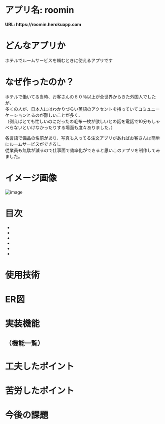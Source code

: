 # アプリ名: roomin

<h4> URL: https://roomin.herokuapp.com</h4>

# どんなアプリか
ホテルでルームサービスを頼むときに使えるアプリです

# なぜ作ったのか？
ホテルで働いてる当時、お客さんの６０％以上が全世界からきた外国人でしたが、<br>
多くの人が、日本人にはわかりづらい英語のアクセントを持っていてコミュニーケーションとるのが難しいことが多く、<br>
（例えばとても忙しいのにだったの毛布一枚が欲しいとの話を電話で10分もしゃべらないといけなかったりする場面も度々ありました、）<br>

各言語で備品の名前があり、写真も入ってる注文アプリがあればお客さんは簡単にルームサービスができるし<br>
従業員も無駄が減るので仕事面で効率化ができると思いこのアプリを制作してみました。

# イメージ画像
![image](<img width="967" alt="qr" src="https://user-images.githubusercontent.com/65806682/118633060-05b81300-b80c-11eb-902c-536554212c1f.png">)

# 目次

-
-
-
-
-
-

# 使用技術
# ER図

# 実装機能
## （機能一覧）
# 工夫したポイント
# 苦労したポイント
# 今後の課題
